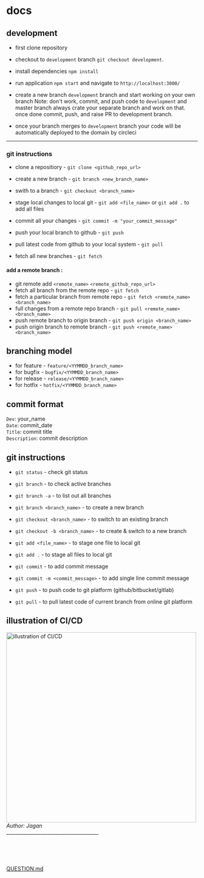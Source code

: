 # docs

## development

- first clone repository 
- checkout to `development` branch `git checkout development`.
- install dependencies `npm install`
- run application `npm start` and navigate to `http://localhost:3000/`


- create a new branch `development` branch and start working on your own branch 
Note: don't work, commit, and push code to `development` and master branch 
always crate your separate branch and work on that. once done commit, push, and raise PR to development branch.

- once your branch merges to `development` branch your code will be automatically deployed to the domain by circleci

------------------------------------------------
### git instructions
- clone a repositiory - `git clone <github_repo_url>`
- create a new branch - `git branch <new_branch_name>`
- swith to a branch - `git checkout <branch_name>`

- stage local changes to local git - `git add <file_name>` or `git add .` to add all files
- commit all your changes - `git commit -m "your_commit_message"`
- push your local branch to github - `git push`
- pull latest code from github to your local system - `git pull`
- fetch all new branches - `git fetch`

#### add a remote branch :
- git remote add `<remote_name>` `<remote_github_repo_url>`
- fetch all branch from the remote repo - `git fetch`
- fetch a particular branch from remote repo - `git fetch <remote_name> <branch_name>`
- full changes from a remote repo branch - `git pull <remote_name> <branch_name>`
- push remote branch to origin branch - `git push origin <branch_name>`
- push origin branch to remote branch - `git push <remote_name> <branch_name>`


## branching model
- for feature - `feature/<YYMMDD_branch_name>`
- for bugfix - `bugfix/<YYMMDD_branch_name>`
- for release - `release/<YYMMDD_branch_name>`
- for hotfix - `hotfix/<YYMMDD_branch_name>`

## commit format
`Dev`: your_name <br/>
`Date`: commit_date <br/>
`Title`: commit title <br/>
`Description`: commit description <br/>

## git instructions
- `git status` - check git status 
- `git branch` - to check active branches
- `git branch -a` - to list out all branches

- `git branch <branch_name>` - to create a new branch

- `git checkout <branch_name>` - to switch to an existing branch
- `git checkout -b <branch_name>` - to create & switch to a new branch


- `git add <file_name>` - to stage one file to local git
- `git add .` - to stage all files to local git

- `git commit` - to add commit message
- `git commit -m <commit_message>` - to add single line commit message

- `git push` - to push code to git platform (github/bitbucket/gitlab)

- `git pull` - to pull latest code of current branch from online git platform

## illustration of CI/CD

<!-- ![illustration of CI/CD](https://imgur.com/sHlJmWb.png?row=true) -->
<img src="https://imgur.com/sHlJmWb.png" height="500px" alt="illustration of CI/CD">
<address>
Author: Jagan
</address>
______________________________________

<br/><br/><br/>


[QUESTION.md](https://github.com/jagannath-swarnkar/docs/blob/master/QUESTIONS.md)
